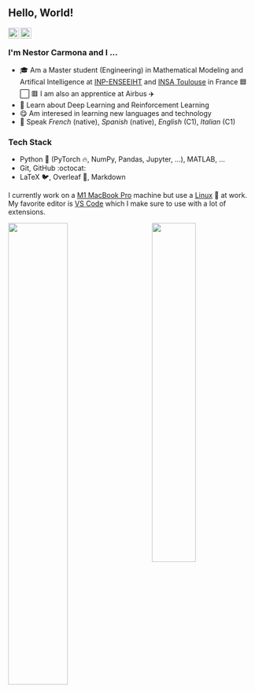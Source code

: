 ## Hello, World!

<a href="https://www.linkedin.com/in/n-carmona/"><img align="left" width=22px src="https://cdn.jsdelivr.net/npm/simple-icons@v3/icons/linkedin.svg"/></a>
<a href="https://github.com/nestorcarmona/"><img align="left" width=22px src="https://cdn.jsdelivr.net/npm/simple-icons@v3/icons/github.svg"/></a>
<br>

### I'm Nestor Carmona and I ...

* :mortar_board: Am a Master student (Engineering) in Mathematical Modeling and Artifical Intelligence at [INP-ENSEEIHT](www.enseeiht.fr) and [INSA Toulouse](www.insa-toulouse.fr) in France :blue_square: :white_large_square: :red_square: I am also an apprentice at Airbus :airplane:
* :seedling: Learn about Deep Learning and Reinforcement Learning
* :yum: Am interesed in learning new languages and technology
* :speech_balloon: Speak *French* (native), *Spanish* (native), *English* (C1), *Italian* (C1)

### Tech Stack

* Python :snake: (PyTorch :fire:, NumPy, Pandas, Jupyter, ...), MATLAB, ...
* Git, GitHub :octocat:
* LaTeX :bird:, Overleaf :leaves:, Markdown

I currently work on a [M1 MacBook Pro](www.apple.com) machine but use a [Linux](www.linux.org) :penguin: at work. My favorite editor is [VS Code](code.visualstudio.com) which I make sure to use with a lot of extensions.

<p>
	<a href="#/"><img width="49%" src="https://github-readme-stats.vercel.app/api?username=nestorcarmona&show_icons=true&hide_title=true" align="left"></a>
	<a href="#/"><img width="42%" src="https://github-readme-stats.vercel.app/api/top-langs/?username=nestorcarmona&layout=compact&hide_title=true" align="right"></a>
</p>
